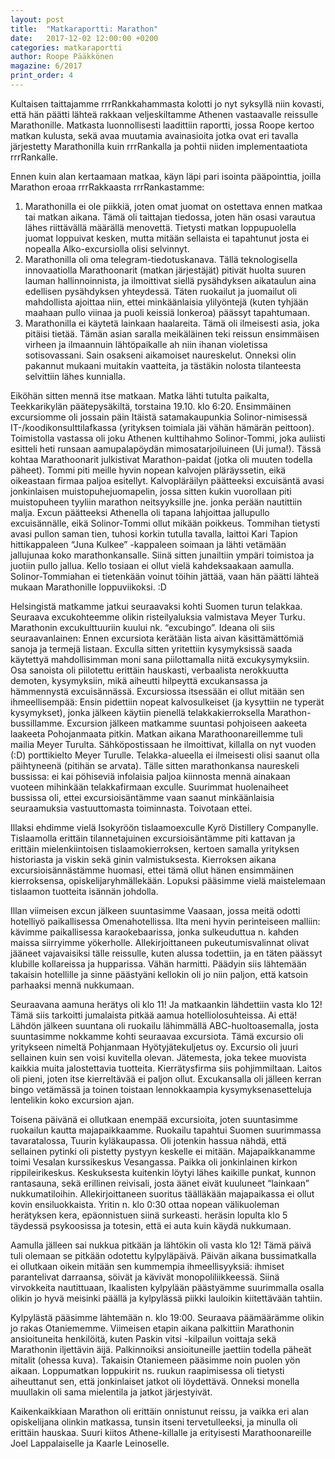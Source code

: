 ```yaml
---
layout: post
title:  "Matkaraportti: Marathon"
date:   2017-12-02 12:00:00 +0200
categories: matkaraportti
author: Roope Pääkkönen
magazine: 6/2017
print_order: 4
---
```


Kultaisen taittajamme rrrRankkahammasta kolotti jo nyt syksyllä niin kovasti, että hän päätti lähteä rakkaan veljeskiltamme Athenen vastaavalle reissulle Marathonille. Matkasta luonnollisesti laadittiin raportti, jossa Roope kertoo matkan kulusta, sekä avaa muutamia avainasioita jotka ovat eri tavalla järjestetty Marathonilla kuin rrrRankalla ja pohtii niiden implementaatiota rrrRankalle.

Ennen kuin alan kertaamaan matkaa, käyn läpi pari isointa pääpointtia, joilla Marathon eroaa rrrRakkaasta rrrRankastamme: 

1. Marathonilla ei ole piikkiä, joten omat juomat on ostettava ennen matkaa tai matkan aikana. Tämä oli taittajan tiedossa, joten hän osasi varautua lähes riittävällä määrällä menovettä. Tietysti matkan loppupuolella juomat loppuivat kesken, mutta mitään sellaista ei tapahtunut josta ei nopealla Alko-excursiolla olisi selvinnyt.
2. Marathonilla oli oma telegram-tiedotuskanava. Tällä teknologisella innovaatiolla Marathoonarit (matkan järjestäjät) pitivät huolta suuren lauman hallinnoinnista, ja ilmoittivat siellä pysähdyksen aikataulun aina edellisen pysähdyksen yhteydessä. Täten ruokailut ja juomailut oli mahdollista ajoittaa niin, ettei minkäänlaisia ylilyöntejä (kuten tyhjään maahaan pullo viinaa ja puoli keissiä lonkeroa) päässyt tapahtumaan.
3. Marathonilla ei käytetä lainkaan haalareita. Tämä oli ilmeisesti asia, joka pitäisi tietää. Tämän asian saralla meikäläinen teki reissun ensimmäisen virheen ja ilmaannuin lähtöpaikalle ah niin ihanan violetissa sotisovassani. Sain osakseni aikamoiset naureskelut. Onneksi olin pakannut mukaani muitakin vaatteita, ja tästäkin nolosta tilanteesta selvittiin lähes kunnialla.

Eiköhän sitten mennä itse matkaan. Matka lähti tutulta paikalta, Teekkarikylän päätepysäkiltä, torstaina 19.10. klo 6:20. Ensimmäinen excursiomme oli jossain päin Itäistä satamakaupunkia Solinor-nimisessä IT-/koodikonsulttilafkassa (yrityksen toimiala jäi vähän hämärän peittoon). Toimistolla vastassa oli joku Athenen kulttihahmo Solinor-Tommi, joka auliisti esitteli heti runsaan aamupalapöydän mimosatarjoiluineen (Ui juma!). Tässä kohtaa Marathoonarit julkistivat Marathon-paidat (jotka oli muuten todella päheet). Tommi piti meille hyvin nopean kalvojen pläräyssetin, eikä oikeastaan firmaa paljoa esitellyt. Kalvopläräilyn päätteeksi excuisäntä avasi jonkinlaisen muistopuhejuomapelin, jossa sitten kukin vuorollaan piti muistopuheen tyyliin marathon neitsyyksille jne. jonka perään nautittiin malja. Excun päätteeksi Athenella oli tapana lahjoittaa jallupullo excuisännälle, eikä Solinor-Tommi ollut mikään poikkeus. Tommihan tietysti avasi pullon saman tien, tuhosi korkin tutulla tavalla, laittoi Kari Tapion hittikappaleen “Juna Kulkee” -kappaleen soimaan ja lähti vetämään jallujunaa koko marathonkansalle. Siinä sitten junailtiin ympäri toimistoa ja juotiin pullo jallua. Kello tosiaan ei ollut vielä kahdeksaakaan aamulla. Solinor-Tommiahan ei tietenkään voinut töihin jättää, vaan hän päätti lähteä mukaan Marathonille loppuviikoksi. :D

Helsingistä matkamme jatkui seuraavaksi kohti Suomen turun telakkaa. Seuraava excukohteemme olikin risteilyaluksia valmistava Meyer Turku. Marathonin excukulttuuriin kuului nk. “excubingo”. Ideana oli siis seuraavanlainen: Ennen excursiota kerätään lista aivan käsittämättömiä sanoja ja termejä listaan. Exculla sitten yritettiin kysymyksissä saada käytettyä mahdollisimman moni sana piilottamalla niitä excukysymyksiin. Osa sanoista oli piilotettu erittäin hauskasti, verbaalista nerokkuutta demoten, kysymyksiin, mikä aiheutti hilpeyttä excukansassa ja hämmennystä excuisännässä. Excursiossa itsessään ei ollut mitään sen ihmeellisempää: Ensin pidettiin nopeat kalvosulkeiset (ja kysyttiin ne typerät kysymykset), jonka jälkeen käytiin pienellä telakkakierroksella Marathon-bussillamme. Excursion jälkeen matkamme suuntasi pohjoiseen aakeeta laakeeta Pohojanmaata pitkin. Matkan aikana Marathoonareillemme tuli mailia Meyer Turulta. Sähköpostissaan he ilmoittivat, killalla on nyt vuoden (:D) porttikielto Meyer Turulle. Telakka-alueella ei ilmeisesti olisi saanut olla päihtyneenä (pitihän se arvata). Tälle sitten marathonkansa naureskeli bussissa: ei kai pöhiseviä infolaisia paljoa kiinnosta mennä ainakaan vuoteen mihinkään telakkafirmaan exculle. Suurimmat huolenaiheet bussissa oli, ettei excursioisäntämme vaan saanut minkäänlaisia seuraamuksia vastuuttomasta toiminnasta. Toivotaan ettei.

Illaksi ehdimme vielä Isokyröön tislaamoexculle Kyrö Distillery Companylle. Tislaamolla erittäin tilannetajuinen excursioisäntämme piti kattavan ja erittäin mielenkiintoisen tislaamokierroksen, kertoen samalla yrityksen historiasta ja viskin sekä ginin valmistuksesta. Kierroksen aikana excursioisännästämme huomasi, ettei tämä ollut hänen ensimmäinen kierroksensa, opiskelijaryhmällekään. Lopuksi pääsimme vielä maistelemaan tislaamon tuotteita isännän johdolla.

Illan viimeisen excun jälkeen suuntasimme Vaasaan, jossa meitä odotti hotelliyö paikallisessa Omenahotellissa. Ilta meni hyvin perinteiseen malliin: kävimme paikallisessa karaokebaarissa, jonka sulkeuduttua n. kahden maissa siirryimme yökerholle. Allekirjoittaneen pukeutumisvalinnat olivat jääneet vajavaisiksi tälle reissulle, kuten alussa todettiin, ja en täten päässyt klubille kollareissa ja hupparissa. Vähän harmitti. Päädyin siis lähtemään takaisin hotellille ja sinne päästyäni kellokin oli jo niin paljon, että katsoin parhaaksi mennä nukkumaan.

Seuraavana aamuna herätys oli klo 11! Ja matkaankin lähdettiin vasta klo 12! Tämä siis tarkoitti jumalaista pitkää aamua hotelliolosuhteissa. Ai että! Lähdön jälkeen suuntana oli ruokailu lähimmällä ABC-huoltoasemalla, josta suuntasimme nokkamme kohti seuraavaa excursiota. Tämä excursio oli yritykseen nimeltä Pohjanmaan Hyötyjätekuljetus oy. Excursio oli juuri sellainen kuin sen voisi kuvitella olevan. Jätemesta, joka tekee muovista kaikkia muita jalostettavia tuotteita. Kierrätysfirma siis pohjimmiltaan. Laitos oli pieni, joten itse kierreltävää ei paljon ollut. Excukansalla oli jälleen kerran bingo vetämässä ja toinen toistaan lennokkaampia kysymyksenasetteluja lentelikin koko excursion ajan.

Toisena päivänä ei ollutkaan enempää excursioita, joten suuntasimme ruokailun kautta majapaikkaamme. Ruokailu tapahtui Suomen suurimmassa tavaratalossa, Tuurin kyläkaupassa. Oli jotenkin hassua nähdä, että sellainen pytinki oli pistetty pystyyn keskelle ei mitään. Majapaikkanamme toimi Vesalan kurssikeskus Vesangassa. Paikka oli jonkinlainen kirkon rippileirikeskus. Keskuksesta kuitenkin löytyi lähes kaikille punkat, kunnon rantasauna, sekä erillinen reivisali, josta äänet eivät kuuluneet “lainkaan” nukkumatiloihin. Allekirjoittaneen suoritus täälläkään majapaikassa ei ollut kovin ensiluokkaista. Yritin n. klo 0:30 ottaa nopean välikuoleman herätyksen kera, epäonnistuen siinä surkeasti. heräsin lopulta klo 5 täydessä psykoosissa ja totesin, että ei auta kuin käydä nukkumaan.

Aamulla jälleen sai nukkua pitkään ja lähtökin oli vasta klo 12! Tämä päivä tuli olemaan se pitkään odotettu kylpyläpäivä. Päivän aikana bussimatkalla ei ollutkaan oikein mitään sen kummempia ihmeellisyyksiä: ihmiset parantelivat darraansa, söivät ja kävivät monopoliliikkeessä. Siinä virvokkeita nautittuaan, Ikaalisten kylpylään päästyämme suurimmalla osalla olikin jo hyvä meisinki päällä ja kylpylässä piikki lauloikin kiitettävään tahtiin. 

Kylpylästä pääsimme lähtemään n. klo 19:00. Seuraava päämäärämme olikin jo rakas Otaniememme. Viimeisen etapin aikana palkittiin Marathonin ansioituneita henkilöitä, kuten Paskin vitsi -kilpailun voittaja sekä Marathonin iljettävin äijä. Palkinnoiksi ansioituneille jaettiin todella päheät mitalit (ohessa kuva). Takaisin Otaniemeen pääsimme noin puolen yön aikaan. Loppumatkan loppukirit ns. ruukun raapimisessa oli tietysti aiheuttanut sen, että jonkinlaiset jatkot oli löydettävä. Onneksi monella muullakin oli sama mielentila ja jatkot järjestyivät. 

Kaikenkaikkiaan Marathon oli erittäin onnistunut reissu, ja vaikka eri alan opiskelijana olinkin matkassa, tunsin itseni tervetulleeksi, ja minulla oli erittäin hauskaa. Suuri kiitos Athene-killalle ja erityisesti Marathoonareille Joel Lappalaiselle ja Kaarle Leinoselle.
